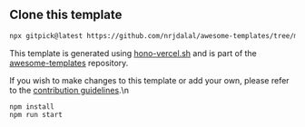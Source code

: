 ## Clone this template

```bash
npx gitpick@latest https://github.com/nrjdalal/awesome-templates/tree/main/hono-apps/hono-vercel
```

This template is generated using [hono-vercel.sh](https://github.com/nrjdalal/awesome-templates/blob/main/.github/.scripts/hono-vercel.sh) and is part of the [awesome-templates](https://github.com/nrjdalal/awesome-templates) repository.

If you wish to make changes to this template or add your own, please refer to the [contribution guidelines](https://github.com/nrjdalal/awesome-templates?tab=readme-ov-file#contributing).\n
```
npm install
npm run start
```
